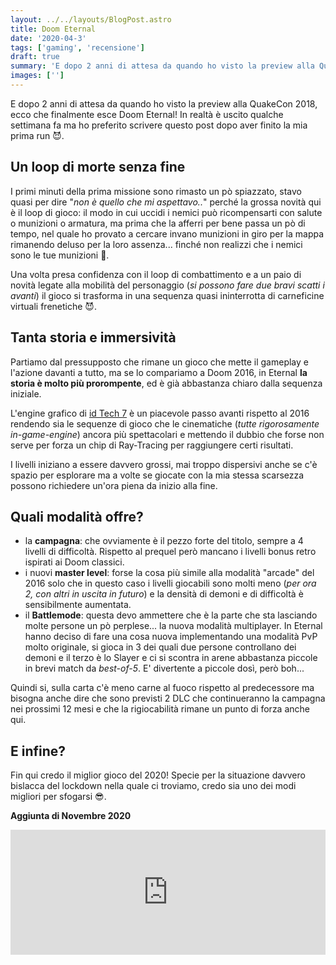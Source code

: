 ```yaml
---
layout: ../../layouts/BlogPost.astro
title: Doom Eternal
date: '2020-04-3'
tags: ['gaming', 'recensione']
draft: true
summary: 'E dopo 2 anni di attesa da quando ho visto la preview alla QuakeCon 2018, ecco che finalmente esce Doom Eternal! In realtà è uscito qualche settimana fa ma ho preferito scrivere questo post dopo aver finito la mia prima run 😈.'
images: ['']
---
```


E dopo 2 anni di attesa da quando ho visto la preview alla QuakeCon 2018, ecco che finalmente esce Doom Eternal! In realtà è uscito qualche settimana fa ma ho preferito scrivere questo post dopo aver finito la mia prima run 😈.

## Un loop di morte senza fine

I primi minuti della prima missione sono rimasto un pò spiazzato, stavo quasi per dire "_non è quello che mi aspettavo.._" perché la grossa novità qui è il loop di gioco: il modo in cui uccidi i nemici può ricompensarti con salute o munizioni o armatura, ma prima che la afferri per bene passa un pò di tempo, nel quale ho provato a cercare invano munizioni in giro per la mappa rimanendo deluso per la loro assenza... finché non realizzi che i nemici sono le tue munizioni 🤣.

Una volta presa confidenza con il loop di combattimento e a un paio di novità legate alla mobilità del personaggio (_si possono fare due bravi scatti i avanti_) il gioco si trasforma in una sequenza quasi ininterrotta di carneficine virtuali frenetiche 😈.

## Tanta storia e immersività

Partiamo dal pressupposto che rimane un gioco che mette il gameplay e l'azione davanti a tutto, ma se lo compariamo a Doom 2016, in Eternal **la storia è molto più prorompente**, ed è già abbastanza chiaro dalla sequenza iniziale.

L'engine grafico di [id Tech 7](https://it.wikipedia.org/wiki/Id_Tech_7) è un piacevole passo avanti rispetto al 2016 rendendo sia le sequenze di gioco che le cinematiche (_tutte rigorosamente in-game-engine_) ancora più spettacolari e mettendo il dubbio che forse non serve per forza un chip di Ray-Tracing per raggiungere certi risultati.

I livelli iniziano a essere davvero grossi, mai troppo dispersivi anche se c'è spazio per esplorare ma a volte se giocate con la mia stessa scarsezza possono richiedere un'ora piena da inizio alla fine.

## Quali modalità offre?

- la **campagna**: che ovviamente è il pezzo forte del titolo, sempre a 4 livelli di difficoltà. Rispetto al prequel però mancano i livelli bonus retro ispirati ai Doom classici.
- i nuovi **master level**: forse la cosa più simile alla modalità "arcade" del 2016 solo che in questo caso i livelli giocabili sono molti meno (_per ora 2, con altri in uscita in futuro_) e la densità di demoni e di difficoltà è sensibilmente aumentata.
- il **Battlemode**: questa devo ammettere che è la parte che sta lasciando molte persone un pò perplese... la nuova modalità multiplayer. In Eternal hanno deciso di fare una cosa nuova implementando una modalità PvP molto originale, si gioca in 3 dei quali due persone controllano dei demoni e il terzo è lo Slayer e ci si scontra in arene abbastanza piccole in brevi match da _best-of-5_. E' divertente a piccole dosì, però boh...

Quindi si, sulla carta c'è meno carne al fuoco rispetto al predecessore ma bisogna anche dire che sono previsti 2 DLC che continueranno la campagna nei prossimi 12 mesi e che la rigiocabilità rimane un punto di forza anche qui.

## E infine?

Fin qui credo il miglior gioco del 2020! Specie per la situazione davvero bislacca del lockdown nella quale ci troviamo, credo sia uno dei modi migliori per sfogarsi 😎.

**Aggiunta di Novembre 2020**

<iframe src="https://store.steampowered.com/widget/782330/235874/" frameBorder="0" width="100%" height="200" allowFullScreen></iframe>
